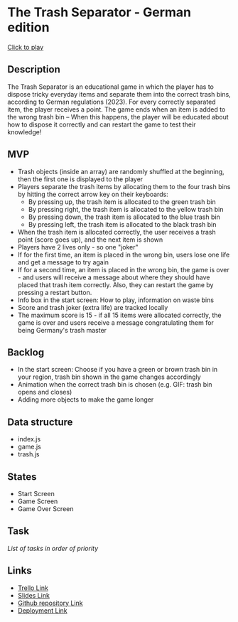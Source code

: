 # The Trash Separator - German edition

[Click to play](http://github.com)

## Description

The Trash Separator is an educational game in which the player has to dispose tricky everyday items and separate them into the correct trash bins, according to German regulations (2023). For every correctly separated item, the player receives a point. The game ends when an item is added to the wrong trash bin – When this happens, the player will be educated about how to dispose it correctly and can restart the game to test their knowledge!

## MVP

- Trash objects (inside an array) are randomly shuffled at the beginning, then the first one is displayed to the player
- Players separate the trash items by allocating them to the four trash bins by hitting the correct arrow key on their keyboards:
  - By pressing up, the trash item is allocated to the green trash bin
  - By pressing right, the trash item is allocated to the yellow trash bin
  - By pressing down, the trash item is allocated to the blue trash bin
  - By pressing left, the trash item is allocated to the black trash bin
- When the trash item is allocated correctly, the user receives a trash point (score goes up), and the next item is shown
- Players have 2 lives only - so one "joker"
- If for the first time, an item is placed in the wrong bin, users lose one life and get a message to try again
- If for a second time, an item is placed in the wrong bin, the game is over - and users will receive a message about where they should have placed that trash item correctly. Also, they can restart the game by pressing a restart button.
- Info box in the start screen: How to play, information on waste bins
- Score and trash joker (extra life) are tracked locally
- The maximum score is 15 - if all 15 items were allocated correctly, the game is over and users receive a message congratulating them for being Germany's trash master

## Backlog

- In the start screen: Choose if you have a green or brown trash bin in your region, trash bin shown in the game changes accordingly
- Animation when the correct trash bin is chosen (e.g. GIF: trash bin opens and closes)
- Adding more objects to make the game longer

## Data structure

- index.js
- game.js
- trash.js

## States

- Start Screen
- Game Screen
- Game Over Screen

## Task

_List of tasks in order of priority_

## Links

- [Trello Link](https://trello.com)
- [Slides Link](http://slides.com)
- [Github repository Link](http://github.com)
- [Deployment Link](http://github.com)
